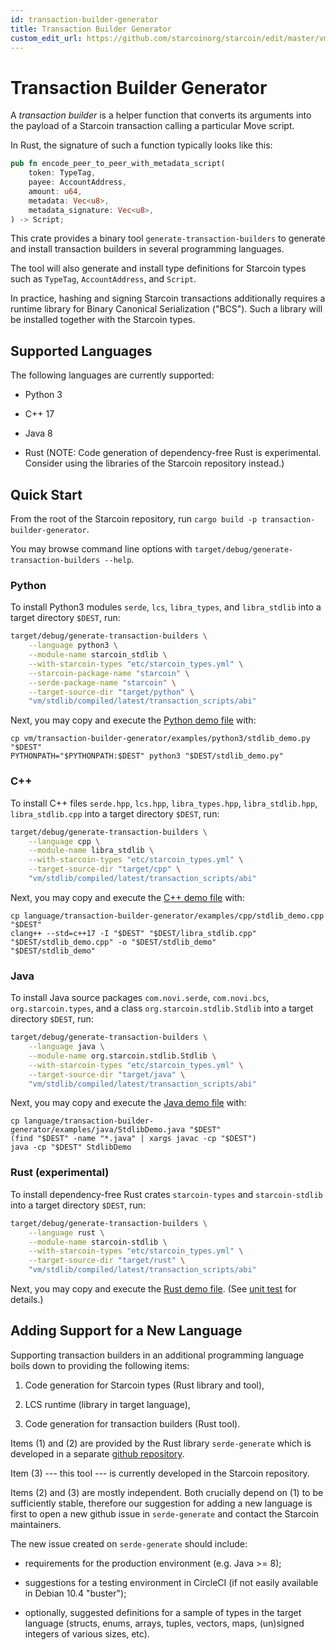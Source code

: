 ```yaml
---
id: transaction-builder-generator
title: Transaction Builder Generator
custom_edit_url: https://github.com/starcoinorg/starcoin/edit/master/vm/transaction-builder-generator/README.md
---
```


# Transaction Builder Generator

A *transaction builder* is a helper function that converts its arguments into the payload of a Starcoin transaction calling a particular Move script.

In Rust, the signature of such a function typically looks like this:
```rust
pub fn encode_peer_to_peer_with_metadata_script(
    token: TypeTag,
    payee: AccountAddress,
    amount: u64,
    metadata: Vec<u8>,
    metadata_signature: Vec<u8>,
) -> Script;
```

This crate provides a binary tool `generate-transaction-builders` to generate and install transaction builders in several programming languages.

The tool will also generate and install type definitions for Starcoin types such as `TypeTag`, `AccountAddress`, and `Script`.

In practice, hashing and signing Starcoin transactions additionally requires a runtime library for Binary Canonical Serialization ("BCS").
Such a library will be installed together with the Starcoin types.


## Supported Languages

The following languages are currently supported:

* Python 3

* C++ 17

* Java 8

* Rust (NOTE: Code generation of dependency-free Rust is experimental. Consider using the libraries of the Starcoin repository instead.)


## Quick Start

From the root of the Starcoin repository, run `cargo build -p transaction-builder-generator`.

You may browse command line options with `target/debug/generate-transaction-builders --help`.

### Python

To install Python3 modules `serde`, `lcs`, `libra_types`, and `libra_stdlib` into a target directory `$DEST`, run:
```bash
target/debug/generate-transaction-builders \
    --language python3 \
    --module-name starcoin_stdlib \
    --with-starcoin-types "etc/starcoin_types.yml" \
    --starcoin-package-name "starcoin" \
    --serde-package-name "starcoin" \
    --target-source-dir "target/python" \
    "vm/stdlib/compiled/latest/transaction_scripts/abi"
```
Next, you may copy and execute the [Python demo file](examples/python3/stdlib_demo.py) with:
```
cp vm/transaction-builder-generator/examples/python3/stdlib_demo.py "$DEST"
PYTHONPATH="$PYTHONPATH:$DEST" python3 "$DEST/stdlib_demo.py"
```

### C++

To install C++ files `serde.hpp`, `lcs.hpp`, `libra_types.hpp`, `libra_stdlib.hpp`, `libra_stdlib.cpp` into a target directory `$DEST`, run:
```bash
target/debug/generate-transaction-builders \
    --language cpp \
    --module-name libra_stdlib \
    --with-starcoin-types "etc/starcoin_types.yml" \
    --target-source-dir "target/cpp" \
    "vm/stdlib/compiled/latest/transaction_scripts/abi"
```
Next, you may copy and execute the [C++ demo file](examples/cpp/stdlib_demo.cpp) with:
```
cp language/transaction-builder-generator/examples/cpp/stdlib_demo.cpp "$DEST"
clang++ --std=c++17 -I "$DEST" "$DEST/libra_stdlib.cpp" "$DEST/stdlib_demo.cpp" -o "$DEST/stdlib_demo"
"$DEST/stdlib_demo"
```

### Java

To install Java source packages `com.novi.serde`, `com.novi.bcs`, `org.starcoin.types`, and a class `org.starcoin.stdlib.Stdlib` into a target directory `$DEST`, run:
```bash
target/debug/generate-transaction-builders \
    --language java \
    --module-name org.starcoin.stdlib.Stdlib \
    --with-starcoin-types "etc/starcoin_types.yml" \
    --target-source-dir "target/java" \
    "vm/stdlib/compiled/latest/transaction_scripts/abi"
```
Next, you may copy and execute the [Java demo file](examples/java/StdlibDemo.java) with:
```
cp language/transaction-builder-generator/examples/java/StdlibDemo.java "$DEST"
(find "$DEST" -name "*.java" | xargs javac -cp "$DEST")
java -cp "$DEST" StdlibDemo
```

### Rust (experimental)

To install dependency-free Rust crates `starcoin-types` and `starcoin-stdlib` into a target directory `$DEST`, run:
```bash
target/debug/generate-transaction-builders \
    --language rust \
    --module-name starcoin-stdlib \
    --with-starcoin-types "etc/starcoin_types.yml" \
    --target-source-dir "target/rust" \
    "vm/stdlib/compiled/latest/transaction_scripts/abi"
```
Next, you may copy and execute the [Rust demo file](examples/rust/stdlib_demo.rs). (See [unit test](tests/generation.rs) for details.)


## Adding Support for a New Language

Supporting transaction builders in an additional programming language boils down to providing the following items:

1. Code generation for Starcoin types (Rust library and tool),

2. LCS runtime (library in target language),

3. Code generation for transaction builders (Rust tool).


Items (1) and (2) are provided by the Rust library `serde-generate` which is developed in a separate [github repository](https://github.com/facebookincubator/serde-reflection).

Item (3) --- this tool --- is currently developed in the Starcoin repository.

Items (2) and (3) are mostly independent. Both crucially depend on (1) to be sufficiently stable, therefore our suggestion for adding a new language is first to open a new github issue in `serde-generate` and contact the Starcoin maintainers.


The new issue created on `serde-generate` should include:

* requirements for the production environment (e.g. Java >= 8);

* suggestions for a testing environment in CircleCI (if not easily available in Debian 10.4 "buster");

* optionally, suggested definitions for a sample of types in the target language (structs, enums, arrays, tuples, vectors, maps, (un)signed integers of various sizes, etc).
